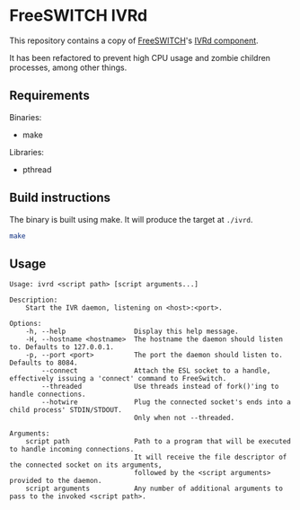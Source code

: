 # FreeSWITCH IVRd

This repository contains a copy of [FreeSWITCH](https://github.com/signalwire/freeswitch)'s
[IVRd component](https://github.com/signalwire/freeswitch/blob/master/libs/esl/ivrd.c).

It has been refactored to prevent high CPU usage and zombie children processes,
among other things.

## Requirements

Binaries:

-   make

Libraries:

-   pthread

## Build instructions

The binary is built using make. It will produce the target at `./ivrd`.

```sh
make
```

## Usage

```
Usage: ivrd <script path> [script arguments...]

Description:
	Start the IVR daemon, listening on <host>:<port>.

Options:
	-h, --help                 Display this help message.
	-H, --hostname <hostname>  The hostname the daemon should listen to. Defaults to 127.0.0.1.
	-p, --port <port>          The port the daemon should listen to. Defaults to 8084.
	    --connect              Attach the ESL socket to a handle, effectively issuing a 'connect' command to FreeSwitch.
	    --threaded             Use threads instead of fork()'ing to handle connections.
	    --hotwire              Plug the connected socket's ends into a child process' STDIN/STDOUT.
	                           Only when not --threaded.

Arguments:
	script path                Path to a program that will be executed to handle incoming connections.
	                           It will receive the file descriptor of the connected socket on its arguments,
	                           followed by the <script arguments> provided to the daemon.
	script arguments           Any number of additional arguments to pass to the invoked <script path>.
```
